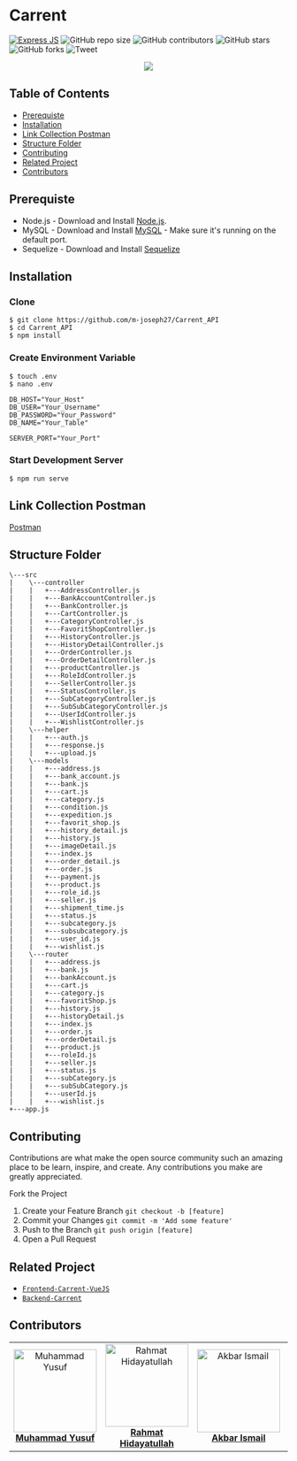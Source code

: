 # Carrent

[![Express JS](https://img.shields.io/badge/Dependencies-Express%20JS-green)](https://expressjs.com/)
![GitHub repo size](https://img.shields.io/github/repo-size/HiRahmat-Dev/carrent-api)
![GitHub contributors](https://img.shields.io/github/contributors/HiRahmat-Dev/carrent-api)
![GitHub stars](https://img.shields.io/github/stars/HiRahmat-Dev/carrent-api?style=social)
![GitHub forks](https://img.shields.io/github/forks/HiRahmat-Dev/carrent-api?style=social)
![Tweet](https://img.shields.io/twitter/url?url=https%3A%2F%2Fgithub.com%2FHiRahmat-Dev%2Fcarrent-api
)

<p align="center">
  <a href="https://nodejs.org/" target="blank">
    <img src="https://cdn-images-1.medium.com/max/871/1*d2zLEjERsrs1Rzk_95QU9A.png">
  </a>
</p>

## Table of Contents
- [Prerequiste](#prerequiste)
- [Installation](#installation)
- [Link Collection Postman](#link-collection-postman)
- [Structure Folder](#structure-folder)
- [Contributing](#contributing)
- [Related Project](#related-project)
- [Contributors](#contributors)

## Prerequiste
- Node.js - Download and Install [Node.js](https://nodejs.org/en/).
- MySQL - Download and Install [MySQL](https://www.mysql.com/downloads/) - Make sure it's running on the default port.
- Sequelize - Download and Install [Sequelize](https://sequelize.org/)

## Installation
### Clone
```
$ git clone https://github.com/m-joseph27/Carrent_API
$ cd Carrent_API
$ npm install
```

### Create Environment Variable
```
$ touch .env
$ nano .env
```

```
DB_HOST="Your_Host"
DB_USER="Your_Username"
DB_PASSWORD="Your_Password"
DB_NAME="Your_Table"

SERVER_PORT="Your_Port"

```

### Start Development Server
```
$ npm run serve
```
## Link Collection Postman
[Postman](https://www.getpostman.com/collections/bb923819853137d50b60)

## Structure Folder
```
\---src
|    \---controller
|    |   +---AddressController.js
|    |   +---BankAccountController.js
|    |   +---BankController.js
|    |   +---CartController.js
|    |   +---CategoryController.js
|    |   +---FavoritShopController.js
|    |   +---HistoryController.js
|    |   +---HistoryDetailController.js
|    |   +---OrderController.js
|    |   +---OrderDetailController.js
|    |   +---productController.js
|    |   +---RoleIdController.js
|    |   +---SellerController.js
|    |   +---StatusController.js
|    |   +---SubCategoryController.js
|    |   +---SubSubCategoryController.js
|    |   +---UserIdController.js
|    |   +---WishlistController.js
|    \---helper
|    |   +---auth.js
|    |   +---response.js
|    |   +---upload.js
|    \---models
|    |   +---address.js
|    |   +---bank_account.js
|    |   +---bank.js
|    |   +---cart.js
|    |   +---category.js
|    |   +---condition.js
|    |   +---expedition.js
|    |   +---favorit_shop.js
|    |   +---history_detail.js
|    |   +---history.js
|    |   +---imageDetail.js
|    |   +---index.js
|    |   +---order_detail.js
|    |   +---order.js
|    |   +---payment.js
|    |   +---product.js
|    |   +---role_id.js
|    |   +---seller.js
|    |   +---shipment_time.js
|    |   +---status.js
|    |   +---subcategory.js
|    |   +---subsubcategory.js
|    |   +---user_id.js
|    |   +---wishlist.js
|    \---router
|    |   +---address.js
|    |   +---bank.js
|    |   +---bankAccount.js
|    |   +---cart.js
|    |   +---category.js
|    |   +---favoritShop.js
|    |   +---history.js
|    |   +---historyDetail.js
|    |   +---index.js
|    |   +---order.js
|    |   +---orderDetail.js
|    |   +---product.js
|    |   +---roleId.js
|    |   +---seller.js
|    |   +---status.js
|    |   +---subCategory.js
|    |   +---subSubCategory.js
|    |   +---userId.js
|    |   +---wishlist.js
+---app.js
```

## Contributing

Contributions are what make the open source community such an amazing place to be learn, inspire, and create. Any contributions you make are greatly appreciated.

Fork the Project
1. Create your Feature Branch  ```git checkout -b [feature]```
2. Commit your Changes ```git commit -m 'Add some feature'```
3. Push to the Branch ```git push origin [feature]```
4. Open a Pull Request

## Related Project
* [`Frontend-Carrent-VueJS`](https://github.com/m-joseph27/Carrent_with-Vue.js)
* [`Backend-Carrent`](https://github.com/m-joseph27/Carrent_API)

## Contributors
<center>
  <table>
    <tr>
      <td align="center">
        <a href="https://github.com/m-joseph27">
          <img width="150" src="https://avatars2.githubusercontent.com/u/60948526?s=400&u=c258f85ec35ccfda6ce3911dae79d45e335088b3&v=4" alt="Muhammad Yusuf"><br/>
          <b>Muhammad Yusuf</b>
        </a>
      </td>
      <td align="center">
        <a href="https://github.com/HiRahmat-Dev/">
          <img width="150" src="https://avatars2.githubusercontent.com/u/55150659?s=460&u=c7171bb4128787c303efdce0d62bc86289f1211b&v=4" alt="Rahmat Hidayatullah"><br/>
          <b>Rahmat Hidayatullah</b>
        </a>
      </td>
      <td align="center">
        <a href="https://github.com/akbarism">
          <img width="150" src="https://avatars3.githubusercontent.com/u/59020048?s=400&u=3b5166c489574eedef29b414cd18b457bcc6fad3&v=4" alt="Akbar Ismail"><br/>
          <b>Akbar Ismail</b>
        </a>
      </td>
      <td align="center">
        <a href="https://github.com/azmprllynsa">
          <img width="150" src="https://avatars1.githubusercontent.com/u/60286175?s=400&v=4" alt="azmprllynsa"><br/>
          <b>azmprllynsa</b>
        </a>
      </td>
      <td align="center">
        <a href="https://github.com/haras94">
          <img width="150" src="https://avatars2.githubusercontent.com/u/62143618?s=400&u=2e76db88db6de5ba0dddfa79c274c8e04f5e8f4a&v=4" alt="Harun"><br/>
          <b>Harun</b>
        </a>
      </td>
    </tr>
  </table>
</center>
